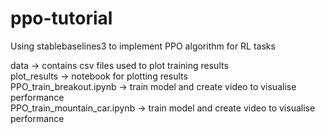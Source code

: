 # ppo-tutorial
Using stablebaselines3 to implement PPO algorithm for RL tasks

data -> contains csv files used to plot training results  
plot_results -> notebook for plotting results  
PPO_train_breakout.ipynb -> train model and create video to visualise performance  
PPO_train_mountain_car.ipynb -> train model and create video to visualise performance  
